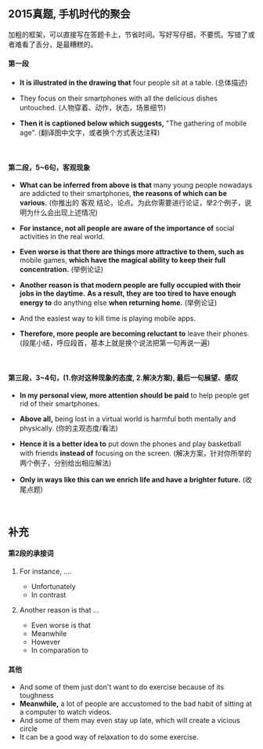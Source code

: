 ##	2015真题, 手机时代的聚会

加粗的框架，可以直接写在答题卡上，节省时间。写好写仔细，不要慌。写错了或者难看了丢分，是最糟糕的。

####	第一段

*	**It is illustrated in the drawing that** four people sit at a table. (总体描述)

*	They focus on their smartphones with all the delicious dishes untouched. (人物穿着、动作，状态，场景细节)

*	**Then it is captioned below which suggests,** "The gathering of mobile age". (翻译图中文字，或者换个方式表达注释)

<br/>

####  第二段，5~6句，客观现象

*	**What can be inferred from above is that** many young people nowadays are addicted to their smartphones, **the reasons of which can be various.** (你推出的 客观 结论，论点。为此你需要进行论证，举2个例子，说明为什么会出现上述情况)

*	**For instance, not all people are aware of the importance of** social activities in the real world.

*	**Even worse is that there are things more attractive to them, such as** mobile games, **which have the magical ability to keep their full concentration.** (举例论证)

*	**Another reason is that modern people are fully occupied with their jobs in the daytime.** **As a result, they are too tired to have enough energy to** do anything else **when returning home.** (举例论证)

*   And the easiest way to kill time is playing mobile apps.

*	**Therefore, more people are becoming reluctant to** leave their phones. (段尾小结，呼应段首，基本上就是换个说法把第一句再说一遍)

<br/>

####	第三段，3~4句，(1.你对这种现象的态度, 2.解决方案), 最后一句展望、感叹

*	**In my personal view, more attention should be paid** to help people get rid of their smartphones.

*	**Above all,** being lost in a virtual world is harmful both mentally and physically. (你的主观态度/看法)

*	**Hence it is a better idea to** put down the phones and play basketball with friends **instead of** focusing on the screen. (解决方案，针对你所举的两个例子，分别给出相应解法)

*	**Only in ways like this can we enrich life and have a brighter future.** (收尾点题)

<br/>

##	补充

####	第2段的承接词

1.	For instance, ....

	*	Unfortunately
	*	In contrast

2.	Another reason is that ...

	*	Even worse is that
	*	Meanwhile
	*	However
	*	In comparation to

####	其他

*	And some of them just don't want to do exercise because of its toughness
*	**Meanwhile,** a lot of people are accustomed to the bad habit of sitting at a computer to watch videos.
*	And some of them may even stay up late, which will create a vicious circle
*	It can be a good way of relaxation to do some exercise.

